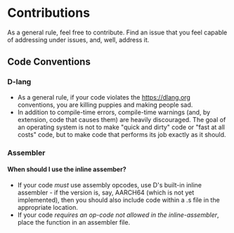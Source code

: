 # Contributions

As a general rule, feel free to contribute. Find an issue that you feel capable of addressing under issues, and, well, address it.

## Code Conventions

### D-lang

 - As a general rule, if your code violates the https://dlang.org conventions, you are killing puppies and making people sad.
 - In addition to compile-time errors, compile-time warnings (and, by extension, code that causes them) are heavily discouraged. The goal of an operating system is not to make "quick and dirty" code or "fast at all costs" code, but to make code that performs its job exactly as it should. 

### Assembler

#### When should I use the inline assember?

 - If your code *must* use assembly opcodes, use D's built-in inline assembler - if the version is, say, AARCH64 (which is not yet implemented), then you should also include code within a .s file in the appropriate location. 
 - If your code *requires an op-code not allowed in the inline-assembler*, place the function in an assembler file.
